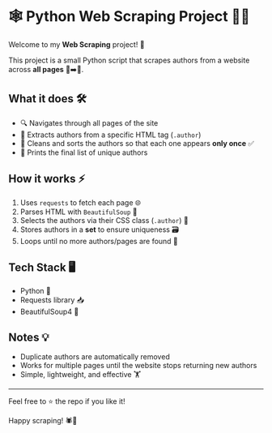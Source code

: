 # 🕸️ Python Web Scraping Project 🐍✨

Welcome to my **Web Scraping** project! 🚀  

This project is a small Python script that scrapes authors from a website across **all pages** 📄➡️📄.  

## What it does 🛠️

- 🔍 Navigates through all pages of the site  
- 📝 Extracts authors from a specific HTML tag (`.author`)  
- 🧹 Cleans and sorts the authors so that each one appears **only once** ✅  
- 💾 Prints the final list of unique authors  

## How it works ⚡

1. Uses `requests` to fetch each page 🌐  
2. Parses HTML with `BeautifulSoup` 🍲  
3. Selects the authors via their CSS class (`.author`) 🎯  
4. Stores authors in a **set** to ensure uniqueness 🗃️  
5. Loops until no more authors/pages are found 🔄  

## Tech Stack 🖥️

- Python 🐍  
- Requests library 📥  
- BeautifulSoup4 🍲  

## Notes 💡

- Duplicate authors are automatically removed  
- Works for multiple pages until the website stops returning new authors  
- Simple, lightweight, and effective 🏋️  

---

Feel free to ⭐ the repo if you like it!  

Happy scraping! 🕷️💛

